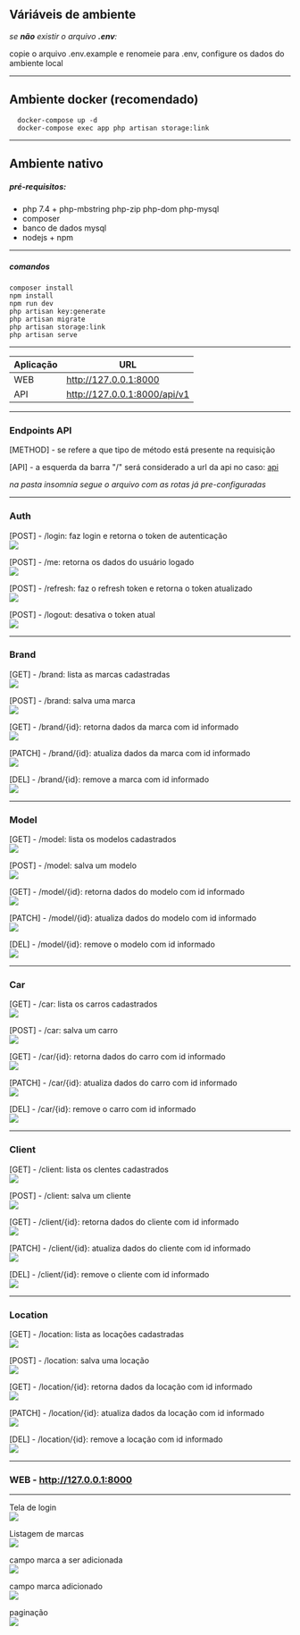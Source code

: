 ## Váriáveis de ambiente

_se **não** existir o arquivo **.env**:_

copie o arquivo .env.example e renomeie para .env, configure os dados do ambiente local

---

## Ambiente docker (recomendado)

```
  docker-compose up -d
  docker-compose exec app php artisan storage:link
```

---

## Ambiente nativo

##### pré-requisitos:

-   php 7.4 + php-mbstring php-zip php-dom php-mysql
-   composer
-   banco de dados mysql
-   nodejs + npm

---

##### comandos

```
composer install
npm install
npm run dev
php artisan key:generate
php artisan migrate
php artisan storage:link
php artisan serve
```

---

| Aplicação | URL                          |
| --------- | ---------------------------- |
| WEB       | http://127.0.0.1:8000        |
| API       | http://127.0.0.1:8000/api/v1 |

---

### Endpoints API

[METHOD] - se refere a que tipo de método está presente na requisição

[API] - a esquerda da barra "/" será considerado a url da api no caso: [api](http://127.0.0.1:8000/api/v1)

<i>na pasta insomnia segue o arquivo com as rotas já pre-configuradas</i>

---

### Auth

[POST] - /login: faz login e retorna o token de autenticação <br>
<img src="https://user-images.githubusercontent.com/32224862/194557051-6457bd98-1269-40d9-ad8d-516e23d8551e.jpg" />

[POST] - /me: retorna os dados do usuário logado <br>
<img src="https://user-images.githubusercontent.com/32224862/194557055-f3ba9c3e-584f-44e2-92c9-d13d2c44b15d.jpg" />

[POST] - /refresh: faz o refresh token e retorna o token atualizado <br>
<img src="https://user-images.githubusercontent.com/32224862/194557056-ff372d39-043f-49da-bbf5-e06f489b7d93.jpg" />

[POST] - /logout: desativa o token atual <br>
<img src="https://user-images.githubusercontent.com/32224862/194557054-c2c81e76-94f3-46fe-b46b-194bb92663a1.jpg" />

---

### Brand

[GET] - /brand: lista as marcas cadastradas <br>
<img src="https://user-images.githubusercontent.com/32224862/194557833-b9248fbf-1024-4f1c-a86d-a9597c0b9398.jpg" />

[POST] - /brand: salva uma marca <br>
<img src="https://user-images.githubusercontent.com/32224862/194557827-548c0ffe-bb9d-42cd-bbad-88884dd8b806.jpg" />

[GET] - /brand/{id}: retorna dados da marca com id informado <br>
<img src="https://user-images.githubusercontent.com/32224862/194557819-7b5da511-b199-4135-b7bd-6934c187d57f.jpg" />

[PATCH] - /brand/{id}: atualiza dados da marca com id informado <br>
<img src="https://user-images.githubusercontent.com/32224862/194557830-5cea5b62-9514-4360-9566-c08812d203aa.jpg" />

[DEL] - /brand/{id}: remove a marca com id informado <br>
<img src="https://user-images.githubusercontent.com/32224862/194557831-a56c44d1-d756-4a87-9f83-23080a0ceda1.jpg" />

---

### Model

[GET] - /model: lista os modelos cadastrados <br>
<img src="https://user-images.githubusercontent.com/32224862/194558699-3411db6c-189a-456c-b5e3-961e43859429.jpg" />

[POST] - /model: salva um modelo <br>
<img src="https://user-images.githubusercontent.com/32224862/194558702-de6760eb-a777-424b-b2c9-82da554eaa9b.jpg" />

[GET] - /model/{id}: retorna dados do modelo com id informado <br>
<img src="https://user-images.githubusercontent.com/32224862/194558701-283d05fa-1265-4ae8-8ee6-331c0aed0c21.jpg" />

[PATCH] - /model/{id}: atualiza dados do modelo com id informado <br>
<img src="https://user-images.githubusercontent.com/32224862/194558705-f4b4b0fd-fde8-4343-b7dc-d34e17246b14.jpg" />

[DEL] - /model/{id}: remove o modelo com id informado <br>
<img src="https://user-images.githubusercontent.com/32224862/194558697-ad193442-3ca0-4560-8ae8-32f2908287d4.jpg" />

---

### Car

[GET] - /car: lista os carros cadastrados <br>
<img src="https://user-images.githubusercontent.com/32224862/194561202-f9335d06-e7e0-4572-8184-cb52a7c906f0.jpg" />

[POST] - /car: salva um carro <br>
<img src="https://user-images.githubusercontent.com/32224862/194561390-ce97b9ab-8392-49b8-96a1-78e5ebeb7cea.jpg" />

[GET] - /car/{id}: retorna dados do carro com id informado <br>
<img src="https://user-images.githubusercontent.com/32224862/194561296-57771950-d419-4732-928d-a1c5f1025cfd.jpg" />

[PATCH] - /car/{id}: atualiza dados do carro com id informado <br>
<img src="https://user-images.githubusercontent.com/32224862/194561464-c8558c03-b95b-4ef1-8c67-864c37944c6a.jpg" />

[DEL] - /car/{id}: remove o carro com id informado <br>
<img src="https://user-images.githubusercontent.com/32224862/194561540-59d39e98-38d3-4099-b052-4e1cc630b30e.jpg" />

---

### Client

[GET] - /client: lista os clentes cadastrados <br>
<img src="https://user-images.githubusercontent.com/32224862/194561872-1dcda059-a476-42dd-8db7-72c11d5fdd24.jpg" />

[POST] - /client: salva um cliente <br>
<img src="https://user-images.githubusercontent.com/32224862/194561955-f986f59d-dcb0-4050-ae2d-9aca46ed8f42.jpg" />

[GET] - /client/{id}: retorna dados do cliente com id informado <br>
<img src="https://user-images.githubusercontent.com/32224862/194562014-32a35e99-04f5-46f6-82f4-035d4fcee132.jpg" />

[PATCH] - /client/{id}: atualiza dados do cliente com id informado <br>
<img src="https://user-images.githubusercontent.com/32224862/194562078-d94604f7-7a62-4b39-aa93-56c3a11350ce.jpg" />

[DEL] - /client/{id}: remove o cliente com id informado <br>
<img src="https://user-images.githubusercontent.com/32224862/194562159-13a56fa5-7272-47b0-8ae6-e496af7455d3.jpg" />

---

### Location

[GET] - /location: lista as locações cadastradas <br>
<img src="https://user-images.githubusercontent.com/32224862/194562288-ee18e29c-5be7-4a3c-a44d-8e15c08c2642.jpg" />

[POST] - /location: salva uma locação <br>
<img src="https://user-images.githubusercontent.com/32224862/194562366-f1917699-4c0d-4ca5-927c-96efb995b8c6.jpg" />

[GET] - /location/{id}: retorna dados da locação com id informado <br>
<img src="https://user-images.githubusercontent.com/32224862/194562650-391fbf48-91eb-4be6-882e-e974cce8dd6e.jpg" />

[PATCH] - /location/{id}: atualiza dados da locação com id informado <br>
<img src="https://user-images.githubusercontent.com/32224862/194562721-2a881e96-c8cd-4abd-acf6-cb7fcbb279cd.jpg" />

[DEL] - /location/{id}: remove a locação com id informado <br>
<img src="https://user-images.githubusercontent.com/32224862/194562826-691ac117-a66f-4db2-9999-9de782d33be8.jpg" />

---

### WEB - http://127.0.0.1:8000

---

Tela de login <br>
<img src="https://user-images.githubusercontent.com/32224862/194556502-ecf3d6f7-f526-44ee-a6f7-62eb4ada5718.jpg" />

Listagem de marcas <br>
<img src="https://user-images.githubusercontent.com/32224862/194556492-c7a20650-7e1b-4fa1-b3f5-d3ff4e949b6c.jpg" />

campo marca a ser adicionada <br>
<img src="https://user-images.githubusercontent.com/32224862/194556496-fe8cf4e5-9bf1-45bf-b8bd-90d0aec8586a.jpg" />

campo marca adicionado <br>
<img src="https://user-images.githubusercontent.com/32224862/194556499-d2266156-be17-4398-a466-0725f5417eda.jpg" />

paginação <br>
<img src="https://user-images.githubusercontent.com/32224862/194556501-f5b4d76b-4f4e-449d-9794-8cce20087a0c.jpg" />
